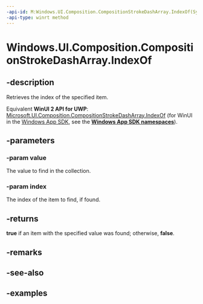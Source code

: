 ```yaml
---
-api-id: M:Windows.UI.Composition.CompositionStrokeDashArray.IndexOf(System.Single,System.UInt32@)
-api-type: winrt method
---
```


<!-- Method syntax.
public bool CompositionStrokeDashArray.IndexOf(Single value, UInt32 index)
-->

# Windows.UI.Composition.CompositionStrokeDashArray.IndexOf

## -description

Retrieves the index of the specified item.

Equivalent **WinUI 2 API for UWP**: [Microsoft.UI.Composition.CompositionStrokeDashArray.IndexOf](/windows/winui/api/microsoft.ui.composition.compositionstrokedasharray.indexof) (for WinUI in the [Windows App SDK](/windows/apps/windows-app-sdk/), see the **[Windows App SDK namespaces](/windows/windows-app-sdk/api/winrt/)**).

## -parameters
### -param value

The value to find in the collection.

### -param index

The index of the item to find, if found.

## -returns

**true** if an item with the specified value was found; otherwise, **false**.

## -remarks

## -see-also

## -examples


